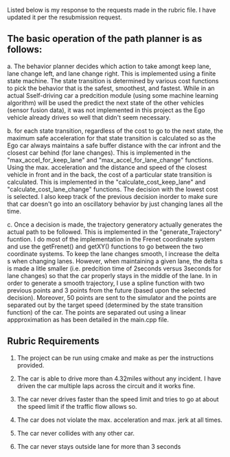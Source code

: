 Listed below is my response to the requests made in the rubric file. I have updated it per the resubmission request.

## The basic operation of the path planner is as follows:

a. The behavior planner decides which action to take amongt keep lane, lane change left, and lane change right. This is implemented using a finite state machine. The state transition is determined by various cost  functions to pick the behavior that is the safest, smoothest, and fastest. While in an actual Sself-driving car a predcition module (using some machine learning algorithm) will be used the predict the next state of the other vehicles (sensor fusion data), it was not implemented in this project as the Ego vehicle already drives so well that didn't seem necessary.

b. for each state transition, regardless of the cost to go to the next state, the maximum safe acceleration for that state transition is calculated so as the Ego car always maintains a safe buffer distance with the car infront and the closest car behind (for lane changes). This is implemented in the "max_accel_for_keep_lane" and "max_accel_for_lane_change" functions. Using the max. acceleration and the distance and speed of the closest vehicle in front and in the back, the cost of a particular state transition is calculated. This is implemented in the "calculate_cost_keep_lane" and "calculate_cost_lane_change" functions. The decision with the lowest cost is selected. I also keep track of the previous decision inorder to make sure that car doesn't go into an oscillatory behavior by just changing lanes all the time.

c. Once a decision is made, the trajectory generatory actually generates the actual path to be followed. This is implemented in the "generate_Trajectory" fucntion. I do most of the implementation in the Frenet coordinate system and use the getFrenet() and getXY() functions to go between the two coordinate systems. To keep the lane changes smooth, I increase the delta s when changing lanes. However, when maintaining a given lane, the delta s is made a litle smaller (i.e. predcition time of 2seconds versus 3seconds for lane changes) so that the car properly stays in the middle of the lane. In in order to generate a smooth trajectory, I use a spline function with two previous points and 3 points from the future (based upon the selected decision). Moreover, 50 points are sent to the simulator and the points are separated out by the target speed (determined by the state transition function) of the car. The points are separated out using a linear appproximation as has been detailed in the main.cpp file. 

## Rubric Requirements
1. The project can be run using cmake and make as per the instructions provided.

2. The car is able to drive more than 4.32miles without any incident.
I have driven the car multiple laps across the circuit and it works fine.

3. The car never drives faster than the speed limit and tries to go at about the speed limit if the traffic flow allows so.

4. The car does not violate the max. acceleration and max. jerk at all times.

5. The car never collides with any other car.

6. The car never stays outside lane for more than 3 seconds





